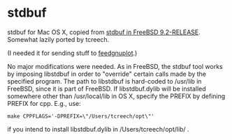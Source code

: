 stdbuf
======

stdbuf for Mac OS X, copied from [stdbuf in FreeBSD 9.2-RELEASE]. Somewhat lazily ported by tcreech.

(I needed it for sending stuff to [feedgnuplot].)

No major modifications were needed. As in FreeBSD, the stdbuf tool works by imposing libstdbuf in order to "override" certain calls made by the specified program. The path to libstdbuf is hard-coded to /usr/lib in FreeBSD, since it is part of FreeBSD. If libstdbuf.dylib will be installed somewhere other than /usr/local/lib in OS X, specify the PREFIX by defining PREFIX for cpp. E.g., use:

    make CPPFLAGS='-DPREFIX=\"/Users/tcreech/opt\"'

if you intend to install libstdbuf.dylib in /Users/tcreech/opt/lib/ .

[stdbuf in FreeBSD 9.2-RELEASE]:http://svnweb.freebsd.org/base/release/9.2.0/usr.bin/stdbuf/stdbuf.c?revision=255898
[feedgnuplot]:https://github.com/dkogan/feedgnuplot
